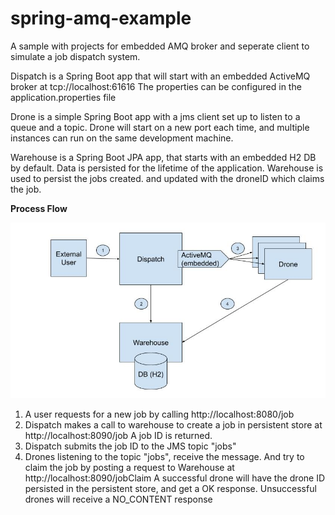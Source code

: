 # spring-amq-example
A sample with projects for embedded AMQ broker and seperate client to simulate a job dispatch system.

Dispatch is a Spring Boot app that will start with an embedded ActiveMQ broker at tcp://localhost:61616
The properties can be configured in the application.properties file

Drone is a simple Spring Boot app with a jms client set up to listen to a queue and a topic.
Drone will start on a new port each time, and multiple instances can run on the same development machine.

Warehouse is a Spring Boot JPA app, that starts with an embedded H2 DB by default. Data is persisted for the lifetime of the application.
Warehouse is used to persist the jobs created. and updated with the droneID which claims the job.

**Process Flow**

![Process Flow](/images/jobDispatchFlow.jpg)

1. A user requests for a new job by calling http://localhost:8080/job
2. Dispatch makes a call to warehouse to create a job in persistent store at http://localhost:8090/job
A job ID is returned. 
3. Dispatch submits the job ID to the JMS topic "jobs"
4. Drones listening to the topic "jobs", receive the message. And try to claim the job by posting a request to Warehouse at http://localhost:8090/jobClaim
A successful drone will have the drone ID persisted in the persistent store, and get a OK response. Unsuccessful drones will receive a NO_CONTENT response